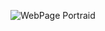 ![WebPage Portraid ](https://user-images.githubusercontent.com/29819444/166085967-56616168-0998-49bb-881e-7521a0ef8b42.jpg)